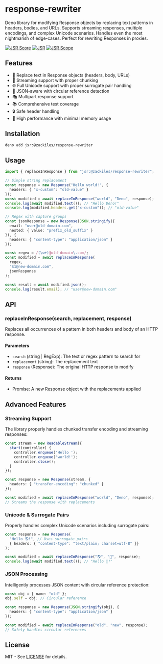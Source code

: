 # response-rewriter

Deno library for modifying Response objects by replacing text patterns in headers, bodies, and URLs. Supports streaming responses, multiple encodings, and complex Unicode scenarios. Handles even the most nightmarish of edge-cases. Perfect for rewriting Responses in proxies.

[![JSR Score](https://jsr.io/badges/@zackiles/response-rewriter/score)](https://jsr.io/@zackiles/response-rewriter)
[![JSR](https://jsr.io/badges/@zackiles/response-rewriter)](https://jsr.io/@zackiles/response-rewriter)
[![JSR Scope](https://jsr.io/badges/scope/@zackiles)](https://jsr.io/@zackiles)

## Features

- 🔄 Replace text in Response objects (headers, body, URLs)
- 🌊 Streaming support with proper chunking
- 🌐 Full Unicode support with proper surrogate pair handling
- 📝 JSON-aware with circular reference detection
- 🎭 Multipart response support
- 📚 Comprehensive test coverage
- 🔒 Safe header handling
- 🚀 High performance with minimal memory usage

## Installation

```bash
deno add jsr:@zackiles/response-rewriter
```

## Usage

```typescript
import { replaceInResponse } from "jsr:@zackiles/response-rewriter";

// Simple string replacement
const response = new Response("Hello world!", {
  headers: { "x-custom": "old-value" }
});
const modified = await replaceInResponse("world", "Deno", response);
console.log(await modified.text()); // "Hello Deno!"
console.log(modified.headers.get("x-custom")); // "old-value"

// Regex with capture groups
const jsonResponse = new Response(JSON.stringify({
  email: "user@old-domain.com",
  nested: { value: "prefix_old_suffix" }
}), {
  headers: { "content-type": "application/json" }
});

const regex = /(\w+)@old-domain\.com/;
const modified = await replaceInResponse(
  regex,
  "$1@new-domain.com",
  jsonResponse
);

const result = await modified.json();
console.log(result.email); // "user@new-domain.com"
```

## API

### replaceInResponse(search, replacement, response)

Replaces all occurrences of a pattern in both headers and body of an HTTP response.

#### Parameters

- `search` (string | RegExp): The text or regex pattern to search for
- `replacement` (string): The replacement text
- `response` (Response): The original HTTP response to modify

#### Returns

- Promise<Response>: A new Response object with the replacements applied

## Advanced Features

### Streaming Support

The library properly handles chunked transfer encoding and streaming responses:

```typescript
const stream = new ReadableStream({
  start(controller) {
    controller.enqueue('Hello ');
    controller.enqueue('world!');
    controller.close();
  }
});

const response = new Response(stream, {
  headers: { "transfer-encoding": "chunked" }
});

const modified = await replaceInResponse("world", "Deno", response);
// Streams the response with replacements
```

### Unicode & Surrogate Pairs

Properly handles complex Unicode scenarios including surrogate pairs:

```typescript
const response = new Response(
  "Hello 🌎!", // Uses surrogate pairs
  { headers: { "content-type": "text/plain; charset=utf-8" }}
);

const modified = await replaceInResponse("🌎", "🦕", response);
console.log(await modified.text()); // "Hello 🦕!"
```

### JSON Processing

Intelligently processes JSON content with circular reference protection:

```typescript
const obj = { name: "old" };
obj.self = obj; // Circular reference

const response = new Response(JSON.stringify(obj), {
  headers: { "content-type": "application/json" }
});

const modified = await replaceInResponse("old", "new", response);
// Safely handles circular references
```

## License

MIT - See [LICENSE](LICENSE) for details.
